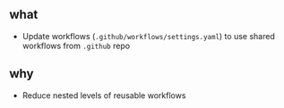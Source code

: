 ## what
- Update workflows (`.github/workflows/settings.yaml`) to use shared workflows from `.github` repo

## why
- Reduce nested levels of reusable workflows
